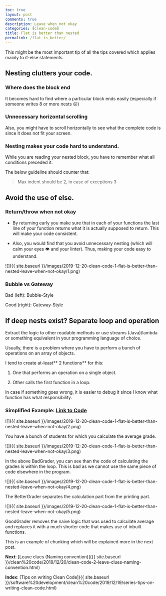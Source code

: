 ```yaml
---
toc: true
layout: post
comments: true
description: Leave when not okay
categories: [clean-code]
title: Flat is better than nested
permalink: /flat_is_better/
---
```


This might be the most important tip of all the tips covered which applies mainly to if-else statements.

## Nesting clutters your code.

### Where does the block end

It becomes hard to find where a particular block ends easily (especially if someone writes 8 or more nests 😖)

### Unnecessary horizontal scrolling

Also, you might have to scroll horizontally to see what the complete code is since it does not fit your screen.

### Nesting makes your code hard to understand.

While you are reading your nested block, you have to remember what all conditions preceded it.

The below guideline should counter that:

> Max indent should be 2, in case of exceptions 3

## Avoid the use of else.

### Return/throw when not okay

- By returning early you make sure that in each of your functions the last line of your function returns what it is actually supposed to return. This will make your code consistent.

- Also, you would find that you avoid unnecessary nesting (which will calm your eyes 👁 and your linter). Thus, making your code easy to understand.

![]({{ site.baseurl }}/images/2019-12-20-clean-code-1-flat-is-better-than-nested-leave-when-not-okay/1.png)

### Bubble vs Gateway

Bad (left): Bubble-Style

Good (right): Gateway-Style

## If deep nests exist? Separate loop and operation

Extract the logic to other readable methods or use streams (Java)/lambda or something equivalent in your programming language of choice.

Usually, there is a problem where you have to perform a bunch of operations on an array of objects.

I tend to create at-least** 2 functions** for this:

1. One that performs an operation on a single object.

1. Other calls the first function in a loop.

In case if something goes wrong, it is easier to debug it since I know what function has what responsibility.

### Simplified Example: [Link to Code](https://gist.github.com/ankschoubey/c9785400ce2c1aee8271485b15dafd6d)

![]({{ site.baseurl }}/images/2019-12-20-clean-code-1-flat-is-better-than-nested-leave-when-not-okay/2.png)

You have a bunch of students for which you calculate the average grade.

![]({{ site.baseurl }}/images/2019-12-20-clean-code-1-flat-is-better-than-nested-leave-when-not-okay/3.png)

In the above BadGrader, you can see than the code of calculating the grades is within the loop. This is bad as we cannot use the same piece of code elsewhere in the program.

![]({{ site.baseurl }}/images/2019-12-20-clean-code-1-flat-is-better-than-nested-leave-when-not-okay/4.png)

The BetterGrader separates the calculation part from the printing part.

![]({{ site.baseurl }}/images/2019-12-20-clean-code-1-flat-is-better-than-nested-leave-when-not-okay/5.png)

GoodGrader removes the naive logic that was used to calculate average and replaces it with a much shorter code that makes use of inbuilt functions.

This is an example of chunking which will be explained more in the next post.

**Next**: [Leave clues (Naming convention)]({{ site.baseurl }}/clean%20code/2019/12/20/clean-code-2-leave-clues-naming-convention.html)

**Index**: [Tips on writing Clean Code]({{ site.baseurl }}/software%20development/clean%20code/2019/12/19/series-tips-on-writing-clean-code.html)